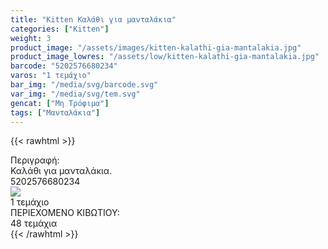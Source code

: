 ```yaml
---
title: "Kitten Καλάθι για μανταλάκια"
categories: ["Kitten"]
weight: 3
product_image: "/assets/images/kitten-kalathi-gia-mantalakia.jpg"
product_image_lowres: "/assets/low/kitten-kalathi-gia-mantalakia.jpg"
barcode: "5202576680234"
varos: "1 τεμάχιο"
bar_img: "/media/svg/barcode.svg"
var_img: "/media/svg/tem.svg"
gencat: ["Μη Τρόφιμα"]
tags: ["Μανταλάκια"]
---
```

{{< rawhtml >}}

<div class="product">
        <div id="sistatika">Περιγραφή:</div>
        <div class="alltext">Καλάθι για μανταλάκια.</div>
        <div id="barcode">
            <div id="barimage1"></div><span id="bartext">5202576680234</span>
        </div>
        <div id="varos">
            <div id="varosimage"><img src="/media/svg/tem.svg"></div><span id="varostext">1 τεμάχιο</span>
        </div>
        <div id="kivotio">ΠΕΡΙΕΧΟΜΕΝΟ ΚΙΒΩΤΙΟΥ:<br>48 τεμάχια</div>
        <div class="pimg"></div>
    </div>
{{< /rawhtml >}}


